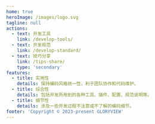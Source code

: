 ```yaml
---
home: true
heroImage: /images/logo.svg
tagline: null
actions:
  - text: 开发工具
    link: /develop-tools/
  - text: 开发规范
    link: /develop-standard/
  - text: 技巧分享
    link: /tips-share/ 
    type: 'secondary'
features:
  - title: 实用性
    details: 保持编码风格统一性，利于团队协作和代码维护。
  - title: 综合性
    details: 包括开发所用到的各种工具、插件、配置、规范说明等。
  - title: 细节性
    details: 涉及一些开发过程不注意或不了解的编码细节。
footer: 'Copyright © 2023-present GLORYVIEW'
---
```

<HomeTitle title="前端开发指南" />
